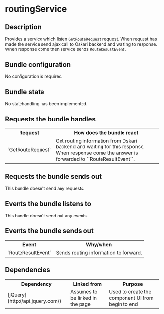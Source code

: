 # routingService

## Description

Provides a service which listen ``GetRouteRequest`` request. When request has made the service send ajax call to Oskari backend and waiting to response. When response come then service sends ``RouteResultEvent``.


## Bundle configuration

No configuration is required. 

## Bundle state

No statehandling has been implemented.

## Requests the bundle handles

<table class="table">
  <tr>
    <th> Request </th><th> How does the bundle react</th>
  </tr>
  <tr>
    <td>`GetRouteRequest`</td><td> Get routing information from Oskari backend and waiting for this response. When response come the answer is forwarded to ``RouteResultEvent``.</td>
  </tr>
</table>

## Requests the bundle sends out

This bundle doesn't send any requests.

## Events the bundle listens to

This bundle doesn't send out any events.

## Events the bundle sends out

<table class="table">
  <tr>
    <th> Event </th><th> Why/when</th>
  </tr>
  <tr>
    <td>`RouteResultEvent`</td><td> Sends routing information to forward.</td>
  </tr>
</table>

## Dependencies

<table class="table">
  <tr>
    <th>Dependency</th><th>Linked from</th><th>Purpose</th>
  </tr>
  <tr>
    <td>[jQuery](http://api.jquery.com/)</td>
    <td>Assumes to be linked in the page</td>
    <td>Used to create the component UI from begin to end</td>
  </tr>
</table>
